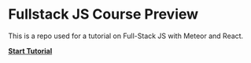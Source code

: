 # Fullstack JS Course Preview

This is a repo used for a tutorial on Full-Stack JS with Meteor and React.

**[Start Tutorial](https://codechron.gitbooks.io/fullstack-js-workshop-preview/content/)**
